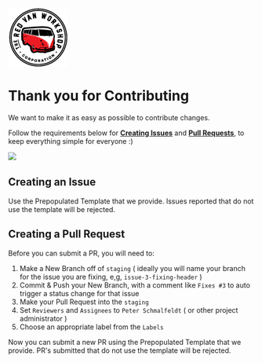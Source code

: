 ![Logo](../docs/img/logo.png "Logo")

Thank you for Contributing
===

We want to make it as easy as possible to contribute changes.

Follow the requirements below for __[Creating Issues](https://github.com/manifestinteractive/end-of-life-plan/issues/new)__ and __[Pull Requests](https://github.com/manifestinteractive/end-of-life-plan/pull/new)__, to keep everything simple for everyone :)

<img src="https://octodex.github.com/images/dinotocat.png" width="400" />

Creating an Issue
---

Use the Prepopulated Template that we provide.  Issues reported that do not use the template will be rejected.


Creating a Pull Request
---

Before you can submit a PR, you will need to:

1. Make a New Branch off of `staging` ( ideally you will name your branch for the issue you are fixing, e,g, `issue-3-fixing-header` )
2. Commit & Push your New Branch, with a comment like `Fixes #3` to auto trigger a status change for that issue
3. Make your Pull Request into the `staging`
4. Set `Reviewers` and `Assignees` to `Peter Schmalfeldt` ( or other project administrator )
5. Choose an appropriate label from the `Labels`

Now you can submit a new PR using the Prepopulated Template that we provide.  PR's submitted that do not use the template will be rejected.
